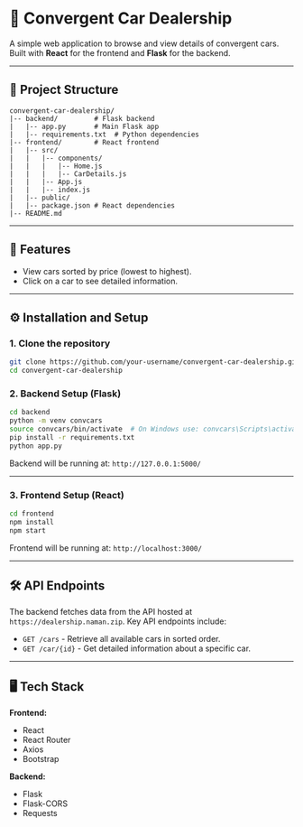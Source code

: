 # 🚗 Convergent Car Dealership

A simple web application to browse and view details of convergent cars. Built with **React** for the frontend and **Flask** for the backend.

---

## 📂 Project Structure

```
convergent-car-dealership/
|-- backend/         # Flask backend
|   |-- app.py       # Main Flask app
|   |-- requirements.txt  # Python dependencies
|-- frontend/        # React frontend
|   |-- src/
|   |   |-- components/
|   |   |   |-- Home.js
|   |   |   |-- CarDetails.js
|   |   |-- App.js
|   |   |-- index.js
|   |-- public/
|   |-- package.json # React dependencies
|-- README.md
```

---

## 🚀 Features

- View cars sorted by price (lowest to highest).
- Click on a car to see detailed information.

---

## ⚙️ Installation and Setup

### 1. Clone the repository
```bash
git clone https://github.com/your-username/convergent-car-dealership.git
cd convergent-car-dealership
```

### 2. Backend Setup (Flask)
```bash
cd backend
python -m venv convcars
source convcars/bin/activate  # On Windows use: convcars\Scripts\activate
pip install -r requirements.txt
python app.py
```

Backend will be running at: `http://127.0.0.1:5000/`

---

### 3. Frontend Setup (React)
```bash
cd frontend
npm install
npm start
```

Frontend will be running at: `http://localhost:3000/`

---

## 🛠️ API Endpoints

The backend fetches data from the API hosted at `https://dealership.naman.zip`. Key API endpoints include:

- `GET /cars` - Retrieve all available cars in sorted order.
- `GET /car/{id}` - Get detailed information about a specific car.

---

## 🖥️ Tech Stack

**Frontend:**

- React
- React Router
- Axios
- Bootstrap

**Backend:**

- Flask
- Flask-CORS
- Requests

